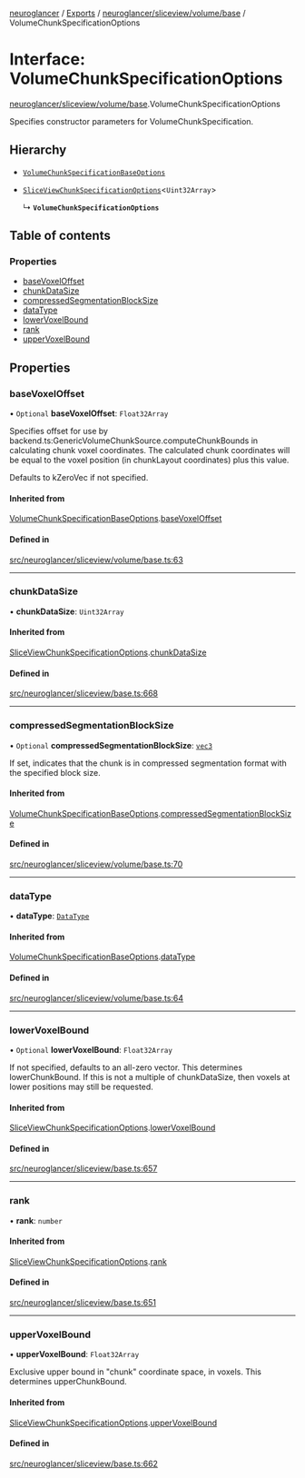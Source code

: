 [neuroglancer](../README.md) / [Exports](../modules.md) / [neuroglancer/sliceview/volume/base](../modules/neuroglancer_sliceview_volume_base.md) / VolumeChunkSpecificationOptions

# Interface: VolumeChunkSpecificationOptions

[neuroglancer/sliceview/volume/base](../modules/neuroglancer_sliceview_volume_base.md).VolumeChunkSpecificationOptions

Specifies constructor parameters for VolumeChunkSpecification.

## Hierarchy

- [`VolumeChunkSpecificationBaseOptions`](neuroglancer_sliceview_volume_base.VolumeChunkSpecificationBaseOptions.md)

- [`SliceViewChunkSpecificationOptions`](neuroglancer_sliceview_base.SliceViewChunkSpecificationOptions.md)<`Uint32Array`\>

  ↳ **`VolumeChunkSpecificationOptions`**

## Table of contents

### Properties

- [baseVoxelOffset](neuroglancer_sliceview_volume_base.VolumeChunkSpecificationOptions.md#basevoxeloffset)
- [chunkDataSize](neuroglancer_sliceview_volume_base.VolumeChunkSpecificationOptions.md#chunkdatasize)
- [compressedSegmentationBlockSize](neuroglancer_sliceview_volume_base.VolumeChunkSpecificationOptions.md#compressedsegmentationblocksize)
- [dataType](neuroglancer_sliceview_volume_base.VolumeChunkSpecificationOptions.md#datatype)
- [lowerVoxelBound](neuroglancer_sliceview_volume_base.VolumeChunkSpecificationOptions.md#lowervoxelbound)
- [rank](neuroglancer_sliceview_volume_base.VolumeChunkSpecificationOptions.md#rank)
- [upperVoxelBound](neuroglancer_sliceview_volume_base.VolumeChunkSpecificationOptions.md#uppervoxelbound)

## Properties

### baseVoxelOffset

• `Optional` **baseVoxelOffset**: `Float32Array`

Specifies offset for use by backend.ts:GenericVolumeChunkSource.computeChunkBounds in
calculating chunk voxel coordinates.  The calculated chunk coordinates will be equal to the
voxel position (in chunkLayout coordinates) plus this value.

Defaults to kZeroVec if not specified.

#### Inherited from

[VolumeChunkSpecificationBaseOptions](neuroglancer_sliceview_volume_base.VolumeChunkSpecificationBaseOptions.md).[baseVoxelOffset](neuroglancer_sliceview_volume_base.VolumeChunkSpecificationBaseOptions.md#basevoxeloffset)

#### Defined in

[src/neuroglancer/sliceview/volume/base.ts:63](https://github.com/ActiveBrainAtlas2/neuroglancer/blob/91617476/src/neuroglancer/sliceview/volume/base.ts#L63)

___

### chunkDataSize

• **chunkDataSize**: `Uint32Array`

#### Inherited from

[SliceViewChunkSpecificationOptions](neuroglancer_sliceview_base.SliceViewChunkSpecificationOptions.md).[chunkDataSize](neuroglancer_sliceview_base.SliceViewChunkSpecificationOptions.md#chunkdatasize)

#### Defined in

[src/neuroglancer/sliceview/base.ts:668](https://github.com/ActiveBrainAtlas2/neuroglancer/blob/91617476/src/neuroglancer/sliceview/base.ts#L668)

___

### compressedSegmentationBlockSize

• `Optional` **compressedSegmentationBlockSize**: [`vec3`](../classes/neuroglancer_util_geom.vec3.md)

If set, indicates that the chunk is in compressed segmentation format with the specified block
size.

#### Inherited from

[VolumeChunkSpecificationBaseOptions](neuroglancer_sliceview_volume_base.VolumeChunkSpecificationBaseOptions.md).[compressedSegmentationBlockSize](neuroglancer_sliceview_volume_base.VolumeChunkSpecificationBaseOptions.md#compressedsegmentationblocksize)

#### Defined in

[src/neuroglancer/sliceview/volume/base.ts:70](https://github.com/ActiveBrainAtlas2/neuroglancer/blob/91617476/src/neuroglancer/sliceview/volume/base.ts#L70)

___

### dataType

• **dataType**: [`DataType`](../enums/neuroglancer_util_data_type.DataType.md)

#### Inherited from

[VolumeChunkSpecificationBaseOptions](neuroglancer_sliceview_volume_base.VolumeChunkSpecificationBaseOptions.md).[dataType](neuroglancer_sliceview_volume_base.VolumeChunkSpecificationBaseOptions.md#datatype)

#### Defined in

[src/neuroglancer/sliceview/volume/base.ts:64](https://github.com/ActiveBrainAtlas2/neuroglancer/blob/91617476/src/neuroglancer/sliceview/volume/base.ts#L64)

___

### lowerVoxelBound

• `Optional` **lowerVoxelBound**: `Float32Array`

If not specified, defaults to an all-zero vector.  This determines lowerChunkBound.  If this is
not a multiple of chunkDataSize, then voxels at lower positions may still be requested.

#### Inherited from

[SliceViewChunkSpecificationOptions](neuroglancer_sliceview_base.SliceViewChunkSpecificationOptions.md).[lowerVoxelBound](neuroglancer_sliceview_base.SliceViewChunkSpecificationOptions.md#lowervoxelbound)

#### Defined in

[src/neuroglancer/sliceview/base.ts:657](https://github.com/ActiveBrainAtlas2/neuroglancer/blob/91617476/src/neuroglancer/sliceview/base.ts#L657)

___

### rank

• **rank**: `number`

#### Inherited from

[SliceViewChunkSpecificationOptions](neuroglancer_sliceview_base.SliceViewChunkSpecificationOptions.md).[rank](neuroglancer_sliceview_base.SliceViewChunkSpecificationOptions.md#rank)

#### Defined in

[src/neuroglancer/sliceview/base.ts:651](https://github.com/ActiveBrainAtlas2/neuroglancer/blob/91617476/src/neuroglancer/sliceview/base.ts#L651)

___

### upperVoxelBound

• **upperVoxelBound**: `Float32Array`

Exclusive upper bound in "chunk" coordinate space, in voxels.  This determines upperChunkBound.

#### Inherited from

[SliceViewChunkSpecificationOptions](neuroglancer_sliceview_base.SliceViewChunkSpecificationOptions.md).[upperVoxelBound](neuroglancer_sliceview_base.SliceViewChunkSpecificationOptions.md#uppervoxelbound)

#### Defined in

[src/neuroglancer/sliceview/base.ts:662](https://github.com/ActiveBrainAtlas2/neuroglancer/blob/91617476/src/neuroglancer/sliceview/base.ts#L662)

